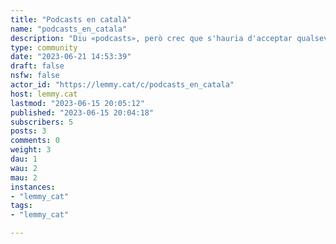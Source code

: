 ```yaml
---
title: "Podcasts en català" 
name: "podcasts_en_catala"
description: "Diu «podcasts», però crec que s'hauria d'acceptar qualsevol casta de publicació periòdica"
type: community
date: "2023-06-21 14:53:39"
draft: false
nsfw: false
actor_id: "https://lemmy.cat/c/podcasts_en_catala"
host: lemmy.cat
lastmod: "2023-06-15 20:05:12"
published: "2023-06-15 20:04:18"
subscribers: 5
posts: 3
comments: 0
weight: 3
dau: 1
wau: 2
mau: 2
instances:
- "lemmy_cat"
tags: 
- "lemmy_cat"

---
```

